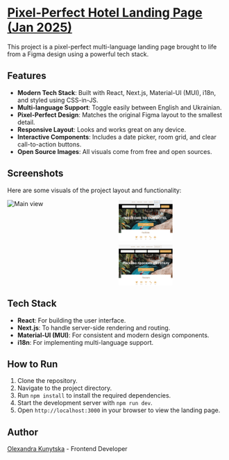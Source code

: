 # <a href="https://" target="_blank"> Pixel-Perfect Hotel Landing Page (Jan 2025)</a>

This project is a pixel-perfect multi-language landing page brought to life from a Figma design using a powerful tech stack.

## Features

- **Modern Tech Stack**: Built with React, Next.js, Material-UI (MUI), i18n, and styled using CSS-in-JS.
- **Multi-language Support**: Toggle easily between English and Ukrainian.
- **Pixel-Perfect Design**: Matches the original Figma layout to the smallest detail.
- **Responsive Layout**: Looks and works great on any device.
- **Interactive Components**: Includes a date picker, room grid, and clear call-to-action buttons.
- **Open Source Images**: All visuals come from free and open sources.

## Screenshots

Here are some visuals of the project layout and functionality:

<div style="display: flex; justify-content: space-between;">
  <!-- Левый столбец -->
  <div style="flex: 1; padding-right: 10px;">
    <img src="./public/screenshots/hotel_full.png" alt="Main view" width="45%" />
  </div>

  <!-- Правый столбец -->
  <div style="flex: 1; display: flex; flex-direction: column; justify-content: center;">
    <img src="./public/screenshots/hotel_lang.png" alt="Lang switcher" width="50%" style="margin-bottom: 10px;" />
    <img src="./public/screenshots/hotel_uk.png" alt="Ukrainian view" width="50%" />
  </div>
</div>


## Tech Stack

- **React**: For building the user interface.
- **Next.js**: To handle server-side rendering and routing.
- **Material-UI (MUI)**: For consistent and modern design components.
- **i18n**: For implementing multi-language support.

## How to Run

1. Clone the repository.
2. Navigate to the project directory.
3. Run `npm install` to install the required dependencies.
4. Start the development server with `npm run dev`.
5. Open `http://localhost:3000` in your browser to view the landing page.

## Author

[Olexandra Kunytska](https://github.com/olexandracodes) - Frontend Developer
